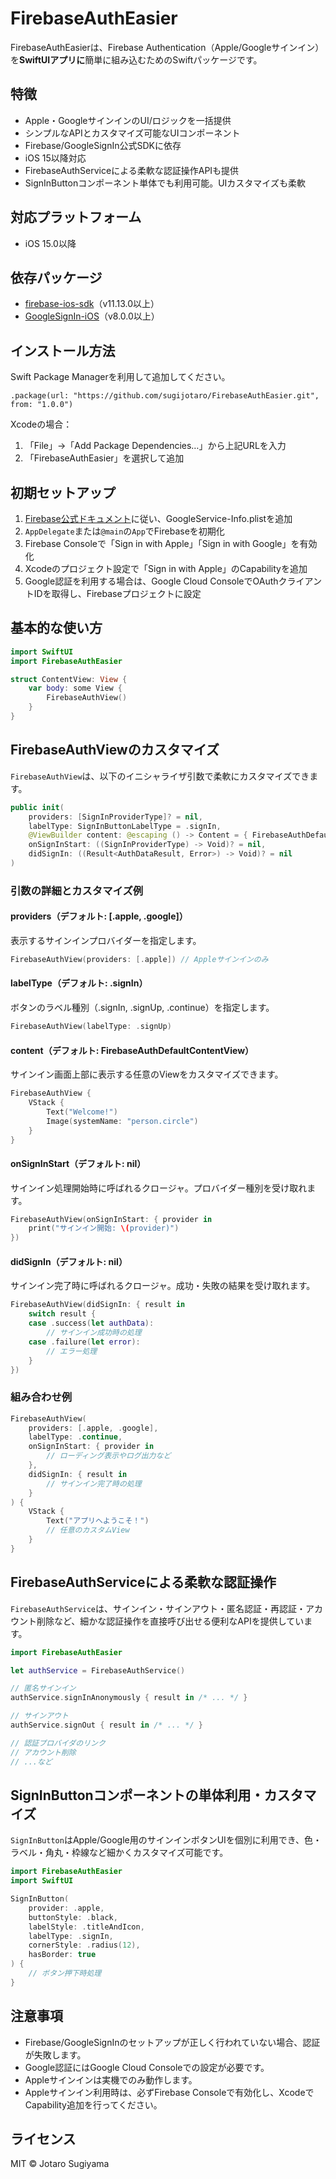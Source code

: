 # FirebaseAuthEasier

FirebaseAuthEasierは、Firebase Authentication（Apple/Googleサインイン）を**SwiftUIアプリに**簡単に組み込むためのSwiftパッケージです。

## 特徴
- Apple・GoogleサインインのUI/ロジックを一括提供
- シンプルなAPIとカスタマイズ可能なUIコンポーネント
- Firebase/GoogleSignIn公式SDKに依存
- iOS 15以降対応
- FirebaseAuthServiceによる柔軟な認証操作APIも提供
- SignInButtonコンポーネント単体でも利用可能。UIカスタマイズも柔軟

## 対応プラットフォーム
- iOS 15.0以降

## 依存パッケージ
- [firebase-ios-sdk](https://github.com/firebase/firebase-ios-sdk)（v11.13.0以上）
- [GoogleSignIn-iOS](https://github.com/google/GoogleSignIn-iOS)（v8.0.0以上）

## インストール方法
Swift Package Managerを利用して追加してください。

```
.package(url: "https://github.com/sugijotaro/FirebaseAuthEasier.git", from: "1.0.0")
```

Xcodeの場合：
1. 「File」→「Add Package Dependencies…」から上記URLを入力
2. 「FirebaseAuthEasier」を選択して追加

## 初期セットアップ
1. [Firebase公式ドキュメント](https://firebase.google.com/docs/ios/setup)に従い、GoogleService-Info.plistを追加
2. `AppDelegate`または`@main`の`App`でFirebaseを初期化
3. Firebase Consoleで「Sign in with Apple」「Sign in with Google」を有効化
4. Xcodeのプロジェクト設定で「Sign in with Apple」のCapabilityを追加
5. Google認証を利用する場合は、Google Cloud ConsoleでOAuthクライアントIDを取得し、Firebaseプロジェクトに設定

## 基本的な使い方
```swift
import SwiftUI
import FirebaseAuthEasier

struct ContentView: View {
    var body: some View {
        FirebaseAuthView()
    }
}
```

## FirebaseAuthViewのカスタマイズ
`FirebaseAuthView`は、以下のイニシャライザ引数で柔軟にカスタマイズできます。

```swift
public init(
    providers: [SignInProviderType]? = nil,
    labelType: SignInButtonLabelType = .signIn,
    @ViewBuilder content: @escaping () -> Content = { FirebaseAuthDefaultContentView() },
    onSignInStart: ((SignInProviderType) -> Void)? = nil,
    didSignIn: ((Result<AuthDataResult, Error>) -> Void)? = nil
)
```

### 引数の詳細とカスタマイズ例

#### providers（デフォルト: [.apple, .google]）
表示するサインインプロバイダーを指定します。
```swift
FirebaseAuthView(providers: [.apple]) // Appleサインインのみ
```

#### labelType（デフォルト: .signIn）
ボタンのラベル種別（.signIn, .signUp, .continue）を指定します。
```swift
FirebaseAuthView(labelType: .signUp)
```

#### content（デフォルト: FirebaseAuthDefaultContentView）
サインイン画面上部に表示する任意のViewをカスタマイズできます。
```swift
FirebaseAuthView {
    VStack {
        Text("Welcome!")
        Image(systemName: "person.circle")
    }
}
```

#### onSignInStart（デフォルト: nil）
サインイン処理開始時に呼ばれるクロージャ。プロバイダー種別を受け取れます。
```swift
FirebaseAuthView(onSignInStart: { provider in
    print("サインイン開始: \(provider)")
})
```

#### didSignIn（デフォルト: nil）
サインイン完了時に呼ばれるクロージャ。成功・失敗の結果を受け取れます。
```swift
FirebaseAuthView(didSignIn: { result in
    switch result {
    case .success(let authData):
        // サインイン成功時の処理
    case .failure(let error):
        // エラー処理
    }
})
```

### 組み合わせ例
```swift
FirebaseAuthView(
    providers: [.apple, .google],
    labelType: .continue,
    onSignInStart: { provider in
        // ローディング表示やログ出力など
    },
    didSignIn: { result in
        // サインイン完了時の処理
    }
) {
    VStack {
        Text("アプリへようこそ！")
        // 任意のカスタムView
    }
}
```

## FirebaseAuthServiceによる柔軟な認証操作
`FirebaseAuthService`は、サインイン・サインアウト・匿名認証・再認証・アカウント削除など、細かな認証操作を直接呼び出せる便利なAPIを提供しています。

```swift
import FirebaseAuthEasier

let authService = FirebaseAuthService()

// 匿名サインイン
authService.signInAnonymously { result in /* ... */ }

// サインアウト
authService.signOut { result in /* ... */ }

// 認証プロバイダのリンク
// アカウント削除
// ...など
```

## SignInButtonコンポーネントの単体利用・カスタマイズ
`SignInButton`はApple/Google用のサインインボタンUIを個別に利用でき、色・ラベル・角丸・枠線など細かくカスタマイズ可能です。

```swift
import FirebaseAuthEasier
import SwiftUI

SignInButton(
    provider: .apple,
    buttonStyle: .black,
    labelStyle: .titleAndIcon,
    labelType: .signIn,
    cornerStyle: .radius(12),
    hasBorder: true
) {
    // ボタン押下時処理
}
```

## 注意事項
- Firebase/GoogleSignInのセットアップが正しく行われていない場合、認証が失敗します。
- Google認証にはGoogle Cloud Consoleでの設定が必要です。
- Appleサインインは実機でのみ動作します。
- Appleサインイン利用時は、必ずFirebase Consoleで有効化し、XcodeでCapability追加を行ってください。

## ライセンス
MIT © Jotaro Sugiyama
